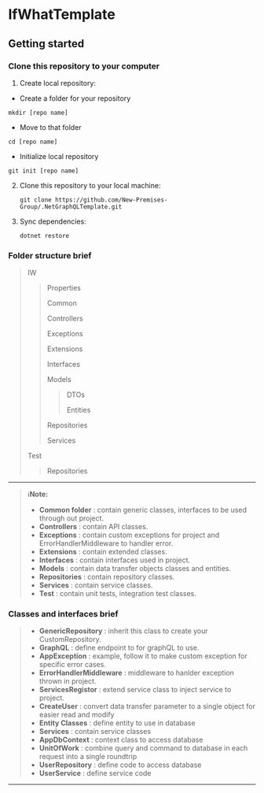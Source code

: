 # IfWhatTemplate
## Getting started
### Clone this repository to your computer
1. Create local repository:
  - Create a folder for your repository 
   ```shell
   mkdir [repo name]
   ```

  - Move to that folder
   ```shell
   cd [repo name]
   ```

  - Initialize local repository
   ```shell
   git init [repo name]
   ```

2. Clone this repository to your local machine:

   ```shell
   git clone https://github.com/New-Premises-Group/.NetGraphQLTemplate.git
   ```

3. Sync dependencies:

   ```shell
   dotnet restore
   ```
   
### Folder structure brief
  > IW
  > > Properties
>   > 
  > > Common
>   > 
  > > Controllers
>   > 
  > > Exceptions
>   > 
  > > Extensions
>   > 
  > > Interfaces
>   > 
  > > Models
>   > 
  > > > DTOs
>   > > 
  > > > Entities
>   > > 
  > > Repositories
>   > 
  > > Services
  >
  > Test
  > > Repositories

-----------------------------------------

> :information_source:__Note:__
>  * __Common folder__ : contain generic classes, interfaces to be used through out project.
>  * __Controllers__ : contain API classes.
>  * __Exceptions__ : contain custom exceptions for project and ErrorHandlerMiddleware to handler error.
>  * __Extensions__ : contain extended classes.
>  * __Interfaces__ : contain interfaces used in project.
>  * __Models__ : contain data transfer objects classes and entities.
>  * __Repositories__ : contain repository classes.
>  * __Services__ : contain service classes.
>  * __Test__ : contain unit tests, integration test classes.

### Classes and interfaces brief

>  * __GenericRepository__ : inherit this class to create your CustomRepository.
>  * __GraphQL__ : define endpoint to for graphQL to use.
>  * __AppException__ : example, follow it to make custom exception for specific error cases. 
>  * __ErrorHandlerMiddleware__ : middleware to hanlder exception thrown in project. 
>  * __ServicesRegistor__ : extend service class to inject service to project. 
>  * __CreateUser__ : convert data transfer parameter to a single object for easier read and modify
>  * __Entity Classes__ : define entity to use in database
>  * __Services__ : contain service classes
>  * __AppDbContext__ : context class to access database
>  * __UnitOfWork__ : combine query and command to database in each request into a single roundtrip
>  * __UserRepository__ : define code to access database
>  * __UserService__ : define service code
-------------------------------------------------------
